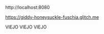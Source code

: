 http://localhost:8080

https://giddy-honeysuckle-fuschia.glitch.me

<!-- https://deserted-zigzag-carob.glitch.me --> VIEJO

<!-- https://hallowed-cooked-protest.glitch.me --> VIEJO

<!-- https://military-polished-hoof.glitch.me -->  VIEJO
